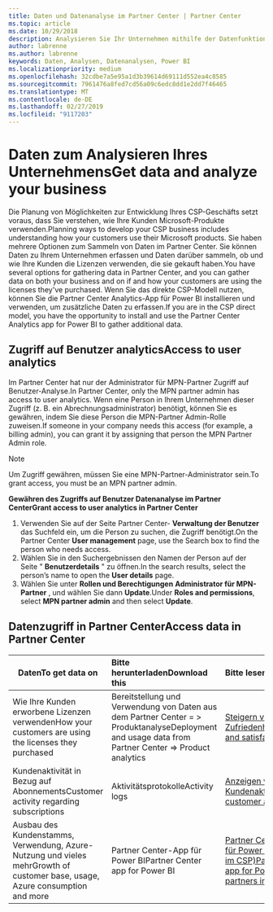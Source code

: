 ```yaml
---
title: Daten und Datenanalyse im Partner Center | Partner Center
ms.topic: article
ms.date: 10/29/2018
description: Analysieren Sie Ihr Unternehmen mithilfe der Datenfunktionen im Partner Center.
author: labrenne
ms.author: labrenne
keywords: Daten, Analysen, Datenanalysen, Power BI
ms.localizationpriority: medium
ms.openlocfilehash: 32cdbe7a5e95a1d3b39614d69111d552ea4c8585
ms.sourcegitcommit: 7961476a8fed7cd56a09c6edc8dd1e2dd7f46465
ms.translationtype: MT
ms.contentlocale: de-DE
ms.lasthandoff: 02/27/2019
ms.locfileid: "9117203"
---
```

# <a name="get-data-and-analyze-your-business"></a><span data-ttu-id="91e1e-104">Daten zum Analysieren Ihres Unternehmens</span><span class="sxs-lookup"><span data-stu-id="91e1e-104">Get data and analyze your business</span></span> 

<span data-ttu-id="91e1e-105">Die Planung von Möglichkeiten zur Entwicklung Ihres CSP-Geschäfts setzt voraus, dass Sie verstehen, wie Ihre Kunden Microsoft-Produkte verwenden.</span><span class="sxs-lookup"><span data-stu-id="91e1e-105">Planning ways to develop your CSP business includes understanding how your customers use their Microsoft products.</span></span> <span data-ttu-id="91e1e-106">Sie haben mehrere Optionen zum Sammeln von Daten im Partner Center. Sie können Daten zu Ihrem Unternehmen erfassen und Daten darüber sammeln, ob und wie Ihre Kunden die Lizenzen verwenden, die sie gekauft haben.</span><span class="sxs-lookup"><span data-stu-id="91e1e-106">You have several options for gathering data in Partner Center, and you can gather data on both your business and on if and how your customers are using the licenses they've purchased.</span></span> <span data-ttu-id="91e1e-107">Wenn Sie das direkte CSP-Modell nutzen, können Sie die Partner Center Analytics-App für Power BI installieren und verwenden, um zusätzliche Daten zu erfassen.</span><span class="sxs-lookup"><span data-stu-id="91e1e-107">If you are in the CSP direct model, you have the opportunity to install and use the Partner Center Analytics app for Power BI to gather additional data.</span></span>

## <a name="access-to-user-analytics"></a><span data-ttu-id="91e1e-108">Zugriff auf Benutzer analytics</span><span class="sxs-lookup"><span data-stu-id="91e1e-108">Access to user analytics</span></span>

<span data-ttu-id="91e1e-109">Im Partner Center hat nur der Administrator für MPN-Partner Zugriff auf Benutzer-Analyse.</span><span class="sxs-lookup"><span data-stu-id="91e1e-109">In Partner Center, only the MPN partner admin has access to user analytics.</span></span> <span data-ttu-id="91e1e-110">Wenn eine Person in Ihrem Unternehmen dieser Zugriff (z. B. ein Abrechnungsadministrator) benötigt, können Sie es gewähren, indem Sie diese Person die MPN-Partner Admin-Rolle zuweisen.</span><span class="sxs-lookup"><span data-stu-id="91e1e-110">If someone in your company needs this access (for example, a billing admin), you can grant it by assigning that person the MPN Partner Admin role.</span></span>

>[!NOTE] 
><span data-ttu-id="91e1e-111">Um Zugriff gewähren, müssen Sie eine MPN-Partner-Administrator sein.</span><span class="sxs-lookup"><span data-stu-id="91e1e-111">To grant access, you must be an MPN partner admin.</span></span>

**<span data-ttu-id="91e1e-112">Gewähren des Zugriffs auf Benutzer Datenanalyse im Partner Center</span><span class="sxs-lookup"><span data-stu-id="91e1e-112">Grant access to user analytics in Partner Center</span></span>** 

1.  <span data-ttu-id="91e1e-113">Verwenden Sie auf der Seite Partner Center- **Verwaltung der Benutzer** das Suchfeld ein, um die Person zu suchen, die Zugriff benötigt.</span><span class="sxs-lookup"><span data-stu-id="91e1e-113">On the Partner Center **User management** page, use the Search box to find the person who needs access.</span></span>
2.  <span data-ttu-id="91e1e-114">Wählen Sie in den Suchergebnissen den Namen der Person auf der Seite " **Benutzerdetails** " zu öffnen.</span><span class="sxs-lookup"><span data-stu-id="91e1e-114">In the search results, select the person’s name to open the **User details** page.</span></span>
3.  <span data-ttu-id="91e1e-115">Wählen Sie unter **Rollen und Berechtigungen** **Administrator für MPN-Partner** , und wählen Sie dann **Update**.</span><span class="sxs-lookup"><span data-stu-id="91e1e-115">Under **Roles and permissions**, select **MPN partner admin** and then select **Update**.</span></span>

 
## <a name="access-data-in-partner-center"></a><span data-ttu-id="91e1e-116">Datenzugriff in Partner Center</span><span class="sxs-lookup"><span data-stu-id="91e1e-116">Access data in Partner Center</span></span>

|**<span data-ttu-id="91e1e-117">Daten</span><span class="sxs-lookup"><span data-stu-id="91e1e-117">To get data on</span></span>**   |**<span data-ttu-id="91e1e-118">Bitte herunterladen</span><span class="sxs-lookup"><span data-stu-id="91e1e-118">Download this</span></span>**   |**<span data-ttu-id="91e1e-119">Bitte lesen</span><span class="sxs-lookup"><span data-stu-id="91e1e-119">Read this</span></span>**   | **<span data-ttu-id="91e1e-120">Betrifft:</span><span class="sxs-lookup"><span data-stu-id="91e1e-120">Applies to</span></span>**    |
|---------------------|:-----------------------|:---------------|:--------------|
|<span data-ttu-id="91e1e-121">Wie Ihre Kunden erworbene Lizenzen verwenden</span><span class="sxs-lookup"><span data-stu-id="91e1e-121">How your customers are using the licenses they purchased</span></span>   |<span data-ttu-id="91e1e-122">Bereitstellung und Verwendung von Daten aus dem Partner Center = > Produktanalyse</span><span class="sxs-lookup"><span data-stu-id="91e1e-122">Deployment and usage data from Partner Center => Product analytics</span></span>   |[<span data-ttu-id="91e1e-123">Steigern von Akzeptanz und Zufriedenheit</span><span class="sxs-lookup"><span data-stu-id="91e1e-123">Increase adoption and satisfaction</span></span>](increasing-adoption-and-satisfaction.md)|<span data-ttu-id="91e1e-124">CSP-Partner</span><span class="sxs-lookup"><span data-stu-id="91e1e-124">CSP partners</span></span>|
|<span data-ttu-id="91e1e-125">Kundenaktivität in Bezug auf Abonnements</span><span class="sxs-lookup"><span data-stu-id="91e1e-125">Customer activity regarding subscriptions</span></span>   |<span data-ttu-id="91e1e-126">Aktivitätsprotokolle</span><span class="sxs-lookup"><span data-stu-id="91e1e-126">Activity logs</span></span>   |[<span data-ttu-id="91e1e-127">Anzeigen von Kundenaktivitätsprotokollen</span><span class="sxs-lookup"><span data-stu-id="91e1e-127">View customer activity logs</span></span>](activity-logs.md)|<span data-ttu-id="91e1e-128">CSP-Partner</span><span class="sxs-lookup"><span data-stu-id="91e1e-128">CSP partners</span></span>   |
|<span data-ttu-id="91e1e-129">Ausbau des Kundenstamms, Verwendung, Azure-Nutzung und vieles mehr</span><span class="sxs-lookup"><span data-stu-id="91e1e-129">Growth of customer base, usage, Azure consumption and more</span></span>   |<span data-ttu-id="91e1e-130">Partner Center-App für Power BI</span><span class="sxs-lookup"><span data-stu-id="91e1e-130">Partner Center app for Power BI</span></span>   |[<span data-ttu-id="91e1e-131">Partner Center Analytics-App für Power BI (für direkte Partner im CSP)</span><span class="sxs-lookup"><span data-stu-id="91e1e-131">Partner Center Analytics app for Power BI (direct partners in CSP)</span></span>](power-bi-app-for-direct-partners.md)|<span data-ttu-id="91e1e-132">CSP-Direktpartner</span><span class="sxs-lookup"><span data-stu-id="91e1e-132">CSP direct partners</span></span>|






